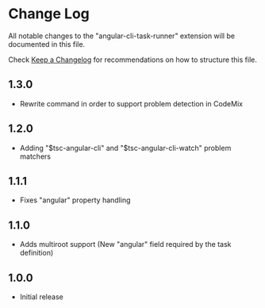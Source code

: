 # Change Log
All notable changes to the "angular-cli-task-runner" extension will be documented in this file.

Check [Keep a Changelog](http://keepachangelog.com/) for recommendations on how to structure this file.

## 1.3.0
- Rewrite command in order to support problem detection in CodeMix

## 1.2.0
- Adding "$tsc-angular-cli" and "$tsc-angular-cli-watch" problem matchers

## 1.1.1
- Fixes "angular" property handling

## 1.1.0
- Adds multiroot support (New "angular" field required by the task definition)

## 1.0.0
- Initial release